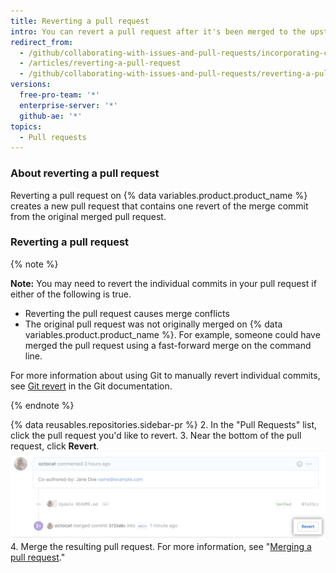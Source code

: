 ```yaml
---
title: Reverting a pull request
intro: You can revert a pull request after it's been merged to the upstream branch.
redirect_from:
  - /github/collaborating-with-issues-and-pull-requests/incorporating-changes-from-a-pull-request/reverting-a-pull-request
  - /articles/reverting-a-pull-request
  - /github/collaborating-with-issues-and-pull-requests/reverting-a-pull-request
versions:
  free-pro-team: '*'
  enterprise-server: '*'
  github-ae: '*'
topics:
  - Pull requests
---
```


### About reverting a pull request

Reverting a pull request on {% data variables.product.product_name %} creates a new pull request that contains one revert of the merge commit from the original merged pull request.

### Reverting a pull request

{% note %}

**Note:** You may need to revert the individual commits in your pull request if either of the following is true.

- Reverting the pull request causes merge conflicts
- The original pull request was not originally merged on {% data variables.product.product_name %}. For example, someone could have merged the pull request using a fast-forward merge on the command line.

For more information about using Git to manually revert individual commits, see [Git revert](https://git-scm.com/docs/git-revert.html) in the Git documentation.

{% endnote %}

{% data reusables.repositories.sidebar-pr %}
2. In the "Pull Requests" list, click the pull request you'd like to revert.
3. Near the bottom of the pull request, click **Revert**. ![Revert pull request link](/assets/images/help/pull_requests/revert-pull-request-link.png)
4. Merge the resulting pull request. For more information, see "[Merging a pull request](/github/collaborating-with-issues-and-pull-requests/merging-a-pull-request)."
